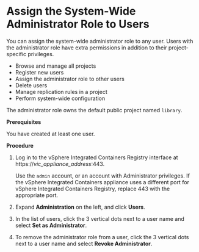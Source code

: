 # Assign the System-Wide Administrator Role to Users # 

You can assign the system-wide administrator role to any user. Users with the administrator role have extra permissions in addition to their project-specific privileges. 

- Browse and manage all projects
- Register new users
- Assign the administrator role to other users
- Delete users
- Manage replication rules in a project
- Perform system-wide configuration 

The administrator role owns the default public project named `library`.  

**Prerequisites**

You have created at least one user.

**Procedure**

1. Log in to the vSphere Integrated Containers Registry interface at https://<i>vic_appliance_address</i>:443.

   Use the `admin` account, or an account with Administrator privileges. If the vSphere Integrated Containers appliance uses a different port for vSphere Integrated Containers Registry, replace 443 with the appropriate port.
2. Expand **Administration** on the left, and click **Users**.
7. In the list of users, click the 3 vertical dots next to a user name and select **Set as Administrator**.
8. To remove the administrator role from a user, click the 3 vertical dots next to a user name and select **Revoke Administrator**.